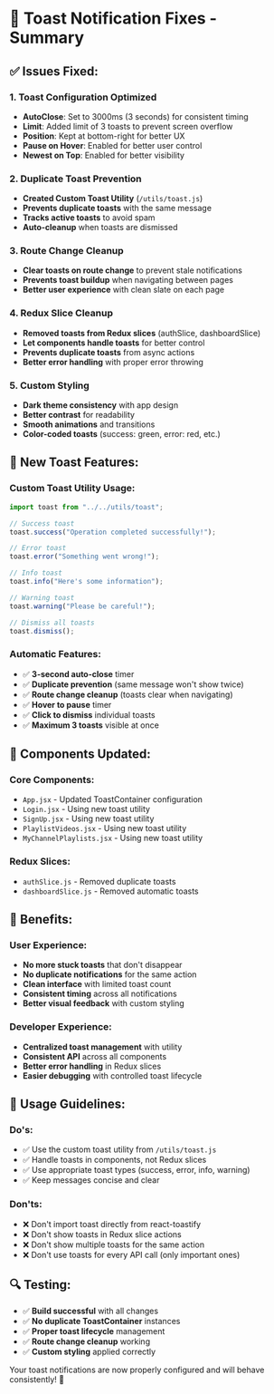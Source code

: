 # 🎯 Toast Notification Fixes - Summary

## ✅ **Issues Fixed:**

### **1. Toast Configuration Optimized**
- **AutoClose**: Set to 3000ms (3 seconds) for consistent timing
- **Limit**: Added limit of 3 toasts to prevent screen overflow
- **Position**: Kept at bottom-right for better UX
- **Pause on Hover**: Enabled for better user control
- **Newest on Top**: Enabled for better visibility

### **2. Duplicate Toast Prevention**
- **Created Custom Toast Utility** (`/utils/toast.js`)
- **Prevents duplicate toasts** with the same message
- **Tracks active toasts** to avoid spam
- **Auto-cleanup** when toasts are dismissed

### **3. Route Change Cleanup**
- **Clear toasts on route change** to prevent stale notifications
- **Prevents toast buildup** when navigating between pages
- **Better user experience** with clean slate on each page

### **4. Redux Slice Cleanup**
- **Removed toasts from Redux slices** (authSlice, dashboardSlice)
- **Let components handle toasts** for better control
- **Prevents duplicate toasts** from async actions
- **Better error handling** with proper error throwing

### **5. Custom Styling**
- **Dark theme consistency** with app design
- **Better contrast** for readability
- **Smooth animations** and transitions
- **Color-coded toasts** (success: green, error: red, etc.)

## 🎨 **New Toast Features:**

### **Custom Toast Utility Usage:**
```javascript
import toast from "../../utils/toast";

// Success toast
toast.success("Operation completed successfully!");

// Error toast
toast.error("Something went wrong!");

// Info toast
toast.info("Here's some information");

// Warning toast
toast.warning("Please be careful!");

// Dismiss all toasts
toast.dismiss();
```

### **Automatic Features:**
- ✅ **3-second auto-close** timer
- ✅ **Duplicate prevention** (same message won't show twice)
- ✅ **Route change cleanup** (toasts clear when navigating)
- ✅ **Hover to pause** timer
- ✅ **Click to dismiss** individual toasts
- ✅ **Maximum 3 toasts** visible at once

## 🔧 **Components Updated:**

### **Core Components:**
- `App.jsx` - Updated ToastContainer configuration
- `Login.jsx` - Using new toast utility
- `SignUp.jsx` - Using new toast utility
- `PlaylistVideos.jsx` - Using new toast utility
- `MyChannelPlaylists.jsx` - Using new toast utility

### **Redux Slices:**
- `authSlice.js` - Removed duplicate toasts
- `dashboardSlice.js` - Removed automatic toasts

## 🎯 **Benefits:**

### **User Experience:**
- **No more stuck toasts** that don't disappear
- **No duplicate notifications** for the same action
- **Clean interface** with limited toast count
- **Consistent timing** across all notifications
- **Better visual feedback** with custom styling

### **Developer Experience:**
- **Centralized toast management** with utility
- **Consistent API** across all components
- **Better error handling** in Redux slices
- **Easier debugging** with controlled toast lifecycle

## 🚀 **Usage Guidelines:**

### **Do's:**
- ✅ Use the custom toast utility from `/utils/toast.js`
- ✅ Handle toasts in components, not Redux slices
- ✅ Use appropriate toast types (success, error, info, warning)
- ✅ Keep messages concise and clear

### **Don'ts:**
- ❌ Don't import toast directly from react-toastify
- ❌ Don't show toasts in Redux slice actions
- ❌ Don't show multiple toasts for the same action
- ❌ Don't use toasts for every API call (only important ones)

## 🔍 **Testing:**
- ✅ **Build successful** with all changes
- ✅ **No duplicate ToastContainer** instances
- ✅ **Proper toast lifecycle** management
- ✅ **Route change cleanup** working
- ✅ **Custom styling** applied correctly

Your toast notifications are now properly configured and will behave consistently! 🎉